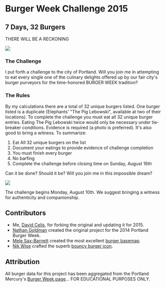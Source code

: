 # Burger Week Challenge 2015

## 7 Days, 32 Burgers

THERE WILL BE A RECKONING

![](http://33.media.tumblr.com/7e88625566f7aa6b5785ea0fd803e1e5/tumblr_mer07fCs8W1qjepd7o2_400.gif)

### The Challenge

I put forth a challenge to the city of Portland. Will you join me in attempting to eat every single one of the culinary delights offered up by our fair city's burger purveyors for the time-honored BURGER WEEK tradition?

### The Rules

By my calculations there are a total of 32 unique burgers listed. One burger listed is a duplicate (Elephants' "The Pig Lebowski", available at two of their locations). To complete the challenge you must eat all 32 unique burger entries. Eating The Pig Lebowski twice would only be necessary under tie-breaker conditions. Evidence is required (a photo is preferred). It's also good to bring a witness. To summarize:

1. Eat All 32 unique burgers on the list
2. Document your eatings to provide evidence of challenge completion
3. You must finish every burger
4. No barfing
5. Complete the challenge before closing time on Sunday, August 16th

Can it be done? Should it be? Will you join me in this impossible dream?

![](http://aht.seriouseats.com/images/2011/08/20110824-pusheen-burger.gif)

The challenge begins Monday, August 10th. We suggest bringing a witness for authenticity and companionship.

## Contributors

* Me, [David Celis](http://davidcel.is), for forking the original and updating it for 2015.
* [Nathan Goldman](http://ngoldman.me) created the original project for the 2014 Portland Burger Week.
* [Mele Sax-Barnett](http://pdxmele.com/) created the most excellent [burger basemap](https://a.tiles.mapbox.com/v4/saxbarm.j6gne8mm/page.html?access_token=pk.eyJ1Ijoic2F4YmFybSIsImEiOiJDUW0zOG1nIn0.dk3iwQP-fxClX6wk4Ol94g#14/45.5222/-122.6680).
* [Nik Wise](https://github.com/nikolaswise) crafted the superb [bouncy burger icon](./secrets/burger.gif).

## Attribution

All burger data for this project has been aggregated from the Portland Mercury's [Burger Week page](http://www.portlandmercury.com/BlogtownPDX/archives/burger-week?year=2015)... FOR EDUCATIONAL PURPOSES ONLY.
